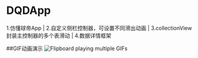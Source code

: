 DQDApp
================
1.仿懂球帝App |
2.自定义侧栏控制器，可设置不同滑出动画 |
3.collectionView封装主控制器的多个表滑动 |
4.数据详情框架

##GIF动画演示
![Flipboard playing multiple GIFs](https://github.com/zmXie/DQDApp/raw/master/DQDAppTests/DQDApp.gif)

